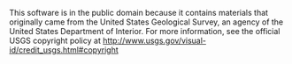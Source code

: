 This software is in the public domain because it contains materials that
originally came from the United States Geological Survey, an agency of the
United States Department of Interior. For more information, see the official
USGS copyright policy at
http://www.usgs.gov/visual-id/credit_usgs.html#copyright
